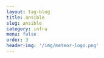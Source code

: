 ```yaml
---
layout: tag-blog
title: ansible
slug: ansible
category: infra
menu: false
order: 3
header-img: '/img/meteor-logo.png'
---
```

